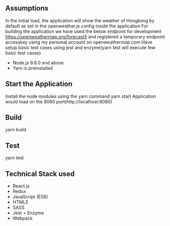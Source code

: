 ## Assumptions

In the initial load, the application will show the weather of Hongkong by default as set in the openweather.js config inside the application
For building the application we have used the below endpoint for development
https://openweathermap.org/forecast5 and registered a temporary endpoint accesskey using my personal account on openweathermap.com
Have setup basic test cases using jest and enzyme(yarn test will execute few basic test cases)

- Node.js 9.8.0 and above
- Yarn is preinstalled

## Start the Application

Install the node modules using the yarn command
yarn start
Application would load on the 8080 port(http://localhost:8080)

## Build

yarn build

## Test

yarn test

## Technical Stack used

- React.js
- Redux
- JavaScript (ES6)
- HTML5
- SASS
- Jest + Enzyme
- Webpack
